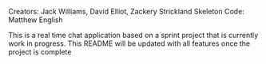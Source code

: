 Creators: Jack Williams, David Elliot, Zackery Strickland
Skeleton Code: Matthew English

This is a real time chat application based on a sprint project that is currently work in progress. This README will be updated with all features once the project is complete
